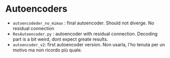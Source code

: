 # Autoencoders

- `autoencodeder_no_mimax` : final autoencoder. Should not diverge. No residual connection
- `ResAutoencoder.py` : autoencoder with residual connection. Decoding part is a bit weird, dont expect greate results.
- `autoencoder_v2`: first autoencoder version. Non usarla, l'ho tenuta per un motivo ma non ricordo più quale.


